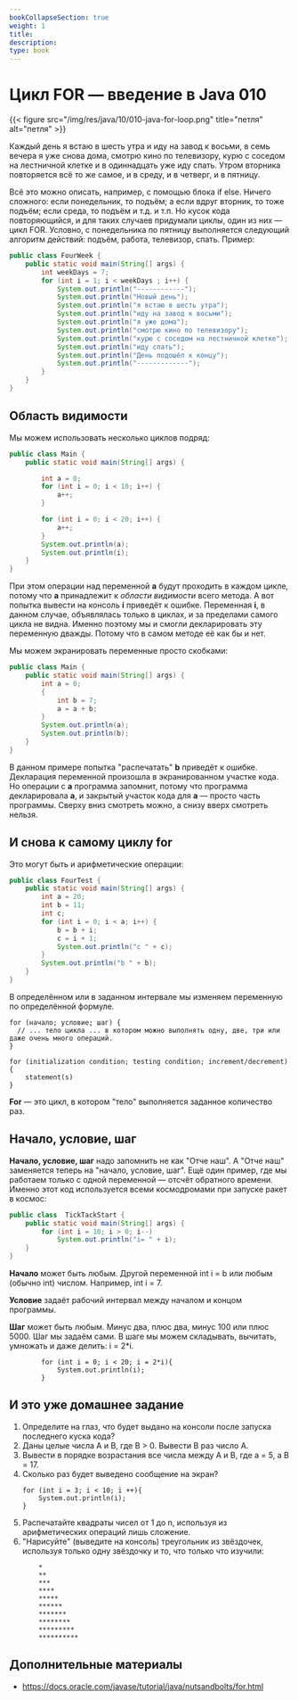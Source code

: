 ```yaml
---
bookCollapseSection: true
weight: 1
title: 
description: 
type: book 
---
```


# Цикл FOR — введение в Java 010

{{< figure src="/img/res/java/10/010-java-for-loop.png" title="петля" alt="петля" >}}


Каждый день я встаю в шесть утра и иду на завод к восьми, в семь вечера я уже снова дома, смотрю кино по телевизору, курю с соседом на лестничной клетке и в одиннадцать уже иду спать. Утром вторника повторяется всё то же самое, и в среду, и в четверг, и в пятницу.

Всё это можно описать, например, с помощью блока if else. Ничего сложного: если понедельник, то подъём; а если вдруг вторник, то тоже подъём; если среда, то подъём и т.д. и т.п. Но кусок кода повторяющийся, и для таких случаев придумали циклы, один из них — цикл FOR. Условно, с понедельника по пятницу выполняется следующий алгоритм действий: подъём, работа, телевизор, спать. Пример:

```Java
public class FourWeek {
    public static void main(String[] args) {
        int weekDays = 7;
        for (int i = 1; i < weekDays ; i++) {
            System.out.println("------------");
            System.out.println("Новый день");
            System.out.println("я встаю в шесть утра");
            System.out.println("иду на завод к восьми");
            System.out.println("я уже дома");
            System.out.println("смотрю кино по телевизору");
            System.out.println("курю с соседом на лестничной клетке");
            System.out.println("иду спать");
            System.out.println("День подошёл к концу");
            System.out.println("-------------");
        }
    }
}
```

## Область видимости

Мы можем использовать несколько циклов подряд:

```Java
public class Main {
	public static void main(String[] args) {

		int a = 0;
		for (int i = 0; i < 10; i++) {
			a++;
		}

		for (int i = 0; i < 20; i++) {
			a++;
		}
		System.out.println(a);
		System.out.println(i);
	}
}
```

При этом операции над переменной **a** будут проходить в каждом цикле, потому что **a** принадлежит к *области видимости* всего метода. А  вот попытка вывести на консоль **i** приведёт к ошибке. Переменная **i**, в данном случае, объявлялась только в  циклах, и за пределами самого цикла не видна. Именно поэтому мы и смогли декларировать эту переменную дважды. Потому что в самом методе её как бы и нет.

Мы можем экранировать переменные просто скобками:

```Java
public class Main {
	public static void main(String[] args) {
		int a = 0;
		{
			int b = 7;
			a = a + b;
		}
		System.out.println(a);
		System.out.println(b);
	}
}
```

В данном примере попытка "распечатать" **b** приведёт к ошибке. Декларация переменной произошла в экранированном участке кода. Но операции с **a** программа запомнит, потому что программа декларировала **a**, и закрытый участок кода для **а** — просто часть программы. Сверху вниз смотреть можно, а снизу вверх смотреть нельзя.

## И снова к самому циклу for

Это могут быть и арифметические операции:

```Java
public class FourTest {
    public static void main(String[] args) {
        int a = 20;
        int b = 11;
        int c;
        for (int i = 0; i < a; i++) {
            b = b + i;
            c = i + 1;
            System.out.println("c " + c);
        }
        System.out.println("b " + b);
    }
}
```

В определённом или в заданном интервале мы изменяем переменную по определённой формуле.

```code
for (начало; условие; шаг) {
  // ... тело цикла ... в котором можно выполнять одну, две, три или даже очень много операций.
}

for (initialization condition; testing condition; increment/decrement){
    statement(s)
}
```

**For** — это цикл, в котором "тело" выполняется заданное количество раз.

## Начало, условие, шаг

**Начало, условие, шаг** надо запомнить не как "Отче наш". А "Отче наш" заменяется теперь на "начало, условие, шаг". Ещё один пример, где мы работаем только с одной переменной — отсчёт обратного времени. Именно этот код используется всеми космодромами при запуске ракет в космос:

```Java
public class  TickTackStart {
    public static void main(String[] args) {
        for (int i = 10; i > 0; i--)
            System.out.println("i= " + i);
    }
}
```

**Начало** может быть любым. Другой переменной int i = b или любым (обычно int) числом. Например, int i = 7.

**Условие** задаёт рабочий интервал между началом и концом программы.

**Шаг** может быть любым. Минус два, плюс два, минус 100 или плюс 5000. Шаг мы задаём сами. В шаге мы можем складывать, вычитать, умножать и даже делить: i = 2*i.

```code
        for (int i = 0; i < 20; i = 2*i){
            System.out.println(i);
        }
```

## И это уже домашнее задание

1. Определите на глаз, что будет выдано на консоли после запуска последнего куска кода?
2. Даны целые числа A и B, где B > 0. Вывести B раз число A.
3. Вывести в порядке возрастания все числа между А и B, где а = 5, а B = 17.
4. Сколько раз будет выведено сообщение на экран?
    ```
   for (int i = 3; i < 10; i ++){
        System.out.println(i);
    }
   ```
5. Распечатайте квадраты чисел от 1 до n, используя из арифметических операций лишь сложение.   
6. "Нарисуйте" (выведите на консоль) треугольник из звёздочек, используя только одну звёздочку и то, что только что изучили:
    ```code
        *
        **
        ***
        ****
        *****
        ******
        *******
        ********
        *********
        **********
    ```

## Дополнительные материалы

- https://docs.oracle.com/javase/tutorial/java/nutsandbolts/for.html
